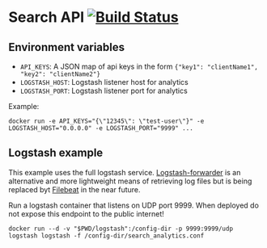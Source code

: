# Search API [![Build Status](https://circleci.com/gh/BigWednesdayIO/search-api.png?style=shield&circle-token=d9f42c0774b161326ed32a47f67f725bf246ae28)](https://circleci.com/gh/BigWednesdayIO/search-api)

## Environment variables
 - `API_KEYS`: A JSON map of api keys in the form `{"key1": "clientName1", "key2": "clientName2"}`
 - `LOGSTASH_HOST`: Logstash listener host for analytics
 - `LOGSTASH_PORT`: Logstash listener port for analytics

Example:
```shell
docker run -e API_KEYS="{\"12345\": \"test-user\"}" -e LOGSTASH_HOST="0.0.0.0" -e LOGSTASH_PORT="9999" ...
```

## Logstash example
This example uses the full logstash service. [Logstash-forwarder](https://github.com/elastic/logstash-forwarder) is an alternative and more lightweight means of retrieving log files but is being replaced byt [Filebeat](https://github.com/elastic/filebeat/) in the near future.

Run a logstash container that listens on UDP port 9999. When deployed do not expose this endpoint to the public internet!
```shell
docker run --d -v "$PWD/logstash":/config-dir -p 9999:9999/udp logstash logstash -f /config-dir/search_analytics.conf
```
